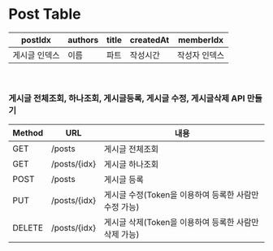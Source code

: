 # Post Table

| postIdx | authors | title | createdAt | memberIdx |
|----|----|-----|----|----|
  | 게시글 인덱스 | 이름 | 파트 | 작성시간 | 작성자 인덱스 |


<br>

### 게시글 전체조회, 하나조회, 게시글등록, 게시글 수정, 게시글삭제 API 만들기

|Method|URL| 내용 |
|------|---| --- |
|GET|/posts| 게시글 전체조회 |
|GET|/posts/{idx}| 게시글 하나조회 | 
|POST|/posts| 게시글 등록 |
|PUT|/posts/{idx}| 게시글 수정(Token을 이용하여 등록한 사람만 수정 가능) |
|DELETE|/posts/{idx}| 게시글 삭제(Token을 이용하여 등록한 사람만 삭제 가능) |